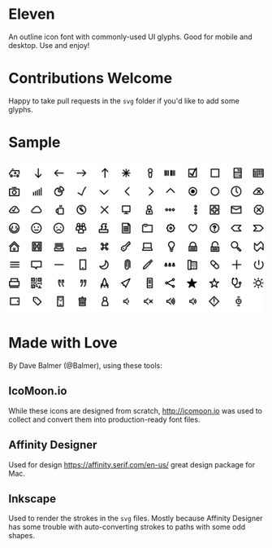 # Eleven

An outline icon font with commonly-used UI glyphs. Good for mobile and desktop. Use and enjoy!

# Contributions Welcome

Happy to take pull requests in the `svg` folder if you'd like to add some glyphs.

# Sample

<img src="./eleven-font-sample.png">

# Made with Love

By Dave Balmer (@Balmer), using these tools:

## IcoMoon.io

While these icons are designed from scratch, http://icomoon.io was used to collect and
convert them into production-ready font files.

## Affinity Designer

Used for design https://affinity.serif.com/en-us/ great design package for Mac.

## Inkscape

Used to render the strokes in the `svg` files. Mostly because Affinity Designer has some
trouble with auto-converting strokes to paths with some odd shapes.


